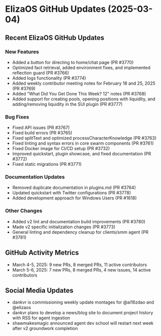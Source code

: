 # ElizaOS GitHub Updates (2025-03-04)

## Recent ElizaOS GitHub Updates

### New Features
- Added a button for directing to home/chat page (PR #3770)
- Optimized fact retrieval, added environment fixes, and implemented reflection guard (PR #3766)
- Added logs functionality (PR #3774)
- Added weekly contributor meeting notes for February 18 and 25, 2025 (PR #3769)
- Added "What Did You Get Done This Week? 12" notes (PR #3768)
- Added support for creating pools, opening positions with liquidity, and adding/removing liquidity in the SUI plugin (PR #3777)

### Bug Fixes
- Fixed API issues (PR #3767)
- Fixed build errors (PR #3765)
- Fixed splitText and optimized processCharacterKnowledge (PR #3763)
- Fixed linting and syntax errors in core swarm components (PR #3761)
- Fixed Docker image for CI/CD setup (PR #3732)
- Improved quickstart, plugin showcase, and fixed documentation (PR #3772)
- Fixed static migrations (PR #3771)

### Documentation Updates
- Removed duplicate documentation in plugins.md (PR #3764)
- Updated quickstart with Twitter configurations (PR #3778)
- Added development approach for Windows Users (PR #1618)

### Other Changes
- Added v2 lint and documentation build improvements (PR #3780)
- Made v2 specific initialization changes (PR #3773)
- General linting and dependency cleanup for clients/smm agent (PR #3781)

## GitHub Activity Metrics
- March 4-5, 2025: 9 new PRs, 8 merged PRs, 11 active contributors
- March 5-6, 2025: 7 new PRs, 8 merged PRs, 4 new issues, 14 active contributors

## Social Media Updates
- dankvr is commissioning weekly update montages for @ai16zdao and @elizaos
- dankvr plans to develop a news/blog site to document project history with RSS for agent ingestion
- shawmakesmagic announced agent dev school will restart next week after v2 groundwork completion